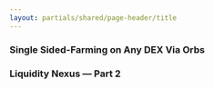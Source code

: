 ```yaml
---
layout: partials/shared/page-header/title
---
```


### Single Sided-Farming on Any DEX Via Orbs

### Liquidity Nexus — Part 2
